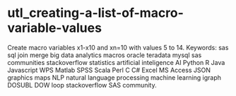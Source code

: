 # utl_creating-a-list-of-macro-variable-values
Create macro variables x1-x10 and xn=10 with values 5 to 14.  Keywords: sas sql join merge big data analytics macros oracle teradata mysql sas communities stackoverflow statistics artificial inteligence AI Python R Java Javascript WPS Matlab SPSS Scala Perl C C# Excel MS Access JSON graphics maps NLP natural language processing machine learning igraph DOSUBL DOW loop stackoverflow SAS community.
